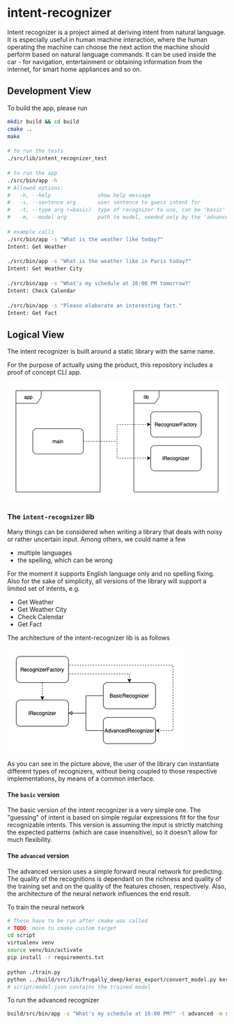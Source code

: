 # intent-recognizer

Intent recognizer is a project aimed at deriving intent from natural language. It is especially useful in human machine interaction,
where the human operating the machine can choose the next action the machine should perform based on natural language commands.
It can be used inside the car - for navigation, entertainment or obtaining information from the internet, for smart home appliances and so on.

## Development View

To build the app, please run
```bash
mkdir build && cd build
cmake ..
make

# to run the tests
./src/lib/intent_recognizer_test

# to run the app
./src/bin/app -h
# Allowed options:
#   -h, --help               show help message
#   -s, --sentence arg       user sentence to guess intent for
#   -t, --type arg (=basic)  type of recognizer to use, can be 'basic' or 'advanced'
#   -m, --model arg          path to model, needed only by the 'advanced' type

# example calls
./src/bin/app -s "What is the weather like today?"
Intent: Get Weather

./src/bin/app -s "What is the weather like in Paris today?"
Intent: Get Weather City

./src/bin/app -s "What's my schedule at 16:00 PM tomorrow?"
Intent: Check Calendar

./src/bin/app -s "Please elaborate an interesting fact."
Intent: Get Fact
```

## Logical View

The intent recognizer is built around a static library with the same name.

For the purpose of actually using the product, this repository includes a proof of concept CLI app.

![High-level view](doc/images/high-level.png)

### The `intent-recognizer` lib

Many things can be considered when writing a library that deals with noisy or rather uncertain input.
Among others, we could name a few

* multiple languages
* the spelling, which can be wrong

For the moment it supports English language only and no spelling fixing. 
Also for the sake of simplicity, all versions of the library will support a limited set of intents, e.g.

* Get Weather
* Get Weather City
* Check Calendar
* Get Fact

The architecture of the intent-recognizer lib is as follows

![Library architecture](doc/images/lib.png)

As you can see in the picture above, the user of the library can instantiate different types of recognizers, without being coupled to those respective implementations, by means of a common interface.



#### The `basic` version

The basic version of the intent recognizer is a very simple one. The "guessing" of intent is based
on simple regular expressions fit for the four recognizable intents.
This version is assuming the input is strictly matching the expected patterns (which are case insensitive), so it doesn't allow for much flexibility.

#### The `advanced` version

The advanced version uses a simple forward neural network for predicting.
The quality of the recognitions is dependant on the richness and quality of the training set and
on the quality of the features chosen, respectively. Also, the architecture of the neural network
influences the end result.

To train the neural network
```bash
# These have to be run after cmake was called
# TODO: move to cmake custom target
cd script
virtualenv venv
source venv/bin/activate
pip install -r requirements.txt

python ./train.py
python ../build/src/lib/frugally_deep/keras_export/convert_model.py keras_model.h5 model.json
# script/model.json contains the trained model
```

To run the advanced recognizer
```bash
build/src/bin/app -s "What's my schedule at 16:00 PM?" -t advanced -m script/model.json
```
